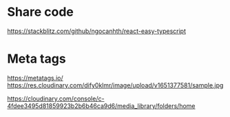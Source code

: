 # Share code

https://stackblitz.com/github/ngocanhth/react-easy-typescript


# Meta tags

https://metatags.io/
https://res.cloudinary.com/dify0klmr/image/upload/v1651377581/sample.jpg

https://cloudinary.com/console/c-4fdee3495d81859923b2b6b46ca9d6/media_library/folders/home